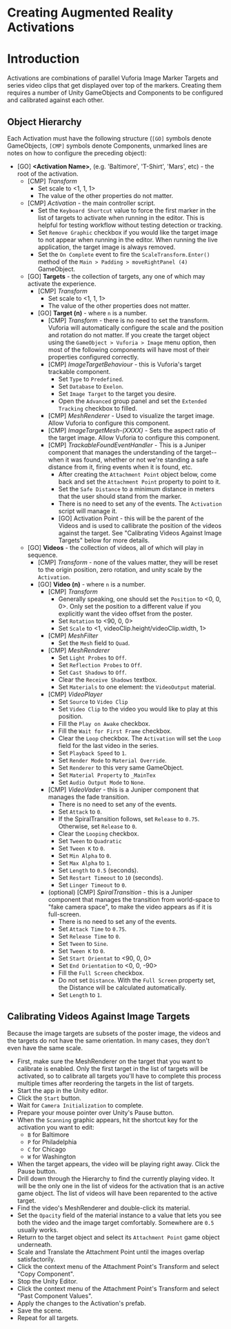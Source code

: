 # Creating Augmented Reality Activations

# Introduction

Activations are combinations of parallel Vuforia Image Marker Targets and series video clips that get displayed over top of the markers. Creating them requires a number of Unity GameObjects and Components to be configured and calibrated against each other.

## Object Hierarchy

Each Activation must have the following structure (`[GO]` symbols denote GameObjects, `[CMP]` symbols denote Components, unmarked lines are notes on how to configure the preceding object):

- [GO] **&lt;Activation Name&gt;**, (e.g. 'Baltimore', 'T-Shirt', 'Mars', etc) - the root of the activation.
  - [CMP] *Transform*
    - Set scale to &lt;1, 1, 1&gt;
    - The value of the other properties do not matter.
  - [CMP] *Activation* - the main controller script.
    - Set the `Keyboard Shortcut` value to force the first marker in the list of targets to activate when running in the editor. This is helpful for testing workflow without testing detection or tracking.
    - Set `Remove Graphic` checkbox if you would like the target image to not appear when running in the editor. When running the live application, the target image is always removed.
    - Set the `On Complete` event to fire the `ScaleTransform.Enter()` method of the `Main > Padding > moveRightPanel (4)` GameObject.
  - [GO] **Targets** - the collection of targets, any one of which may activate the experience.
    - [CMP] *Transform*
      - Set scale to &lt;1, 1, 1&gt;
      - The value of the other properties does not matter.
    - [GO] **Target (n)** - where `n` is a number.
      - [CMP] *Transform* - there is no need to set the transform. Vuforia will automatically configure the scale and the position and rotation do not matter. If you create the target object using the `GameObject > Vuforia > Image` menu option, then most of the following components will have most of their properties configured correctly.
      - [CMP] *ImageTargetBehaviour* - this is Vuforia's target trackable component.
        - Set `Type` to `Predefined`.
        - Set `Database` to `Exelon`.
        - Set `Image Target` to the target you desire.
        - Open the `Advanced` group panel and set the `Extended Tracking` checkbox to filled.
      - [CMP] *MeshRenderer* - Used to visualize the target image. Allow Vuforia to configure this component.
      - [CMP] *ImageTargetMesh-(XXXX)* - Sets the aspect ratio of the target image. Allow Vuforia to configure this component.
      - [CMP] *TrackableFoundEventHandler* - This is a Juniper component that manages the understanding of the target--when it was found, whether or not we're standing a safe distance from it, firing events when it is found, etc.
         - After creating the `Attachment Point` object below, come back and set the `Attachment Point` property to point to it.
         - Set the `Safe Distance` to a minimum distance in meters that the user should stand from the marker.
         - There is no need to set any of the events. The `Activation` script will manage it.
         - [GO] Activation Point - this will be the parent of the Videos and is used to callibrate the position of the videos against the target. See "Calibrating Videos Against Image Targets" below for more details.
  - [GO] **Videos** - the collection of videos, all of which will play in sequence.
    - [CMP] *Transform* - none of the values matter, they will be reset to the origin position, zero rotation, and unity scale by the `Activation`.
    - [GO] **Video (n)** - where `n` is a number.
      - [CMP] *Transform*
         - Generally speaking, one should set the `Position` to &lt;0, 0, 0&gt;. Only set the position to a different value if you explicitly want the video offset from the poster.
         - Set `Rotation` to &lt;90, 0, 0&gt;
         - Set `Scale` to &lt;1, videoClip.height/videoClip.width, 1&gt;
      - [CMP] *MeshFilter*
         - Set the `Mesh` field to `Quad`.
      - [CMP] *MeshRenderer*
         - Set `Light Probes` to `Off`.
         - Set `Reflection Probes` to `Off`.
         - Set `Cast Shadows` to `Off`.
         - Clear the `Receive Shadows` textbox.
         - Set `Materials` to one element: the `VideoOutput` material.
      - [CMP] *VideoPlayer*
         - Set `Source` to `Video Clip`
         - Set `Video Clip` to the video you would like to play at this position.
         - Fill the `Play on Awake` checkbox.
         - Fill the `Wait for First Frame` checkbox.
         - Clear the `Loop` checkbox. The `Activation` will set the `Loop` field for the last video in the series.
         - Set `Playback Speed` to `1`.
         - Set `Render Mode` to `Material Override`.
         - Set `Renderer` to this very same GameObject.
         - Set `Material Property` to `_MainTex`
         - Set `Audio Output Mode` to `None`.
      - [CMP] *VideoVader* - this is a Juniper component that manages the fade transition.
         - There is no need to set any of the events.
         - Set `Attack` to `0`.
         - If the SpiralTransition follows, set `Release` to `0.75`. Otherwise, set `Release` to `0`.
         - Clear the `Looping` checkbox.
         - Set `Tween` to `Quadratic`
         - Set `Tween K` to `0`.
         - Set `Min Alpha` to `0`.
         - Set `Max Alpha` to `1`.
         - Set `Length` to `0.5` (seconds).
         - Set `Restart Timeout` to `10` (seconds).
         - Set `Linger Timeout` to `0`.
      - (optional) [CMP] *SpiralTransition* - this is a Juniper component that manages the transition from world-space to "fake camera space", to make the video appears as if it is full-screen.
         - There is no need to set any of the events.
         - Set `Attack Time` to `0.75`.
         - Set `Release Time` to `0`.
         - Set `Tween` to `Sine`.
         - Set `Tween K` to `0`.
         - Set `Start Orientat` to &lt;90, 0, 0&gt;
         - Set `End Orientation` to &lt;0, 0, -90&gt;
         - Fill the `Full Screen` checkbox.
         - Do not set `Distance`. With the `Full Screen` property set, the Distance will be calculated automatically.
         - Set `Length` to `1`.

## Calibrating Videos Against Image Targets

Because the image targets are subsets of the poster image, the videos and the targets do not have the same orientation. In many cases, they don't even have the same scale.

- First, make sure the MeshRenderer on the target that you want to calibrate is enabled. Only the first target in the list of targets will be activated, so to calibrate all targets you'll have to complete this process multiple times after reordering the targets in the list of targets.
- Start the app in the Unity editor.
- Click the `Start` button.
- Wait for `Camera Initialization` to complete.
- Prepare your mouse pointer over Unity's Pause button.
- When the `Scanning` graphic appears, hit the shortcut key for the activation you want to edit:
  - `B` for Baltimore
  - `P` for Philadelphia
  - `C` for Chicago
  - `W` for Washington
- When the target appears, the video will be playing right away. Click the Pause button.
- Drill down through the Hierarchy to find the currently playing video. It will be the only one in the list of videos for the activation that is an active game object. The list of videos will have been reparented to the active target.
- Find the video's MeshRenderer and double-click its material.
- Set the `Opacity` field of the material instance to a value that lets you see both the video and the image target comfortably. Somewhere are `0.5` usually works.
- Return to the target object and select its `Attachment Point` game object underneath.
- Scale and Translate the Attachment Point until the images overlap satisfactorily.
- Click the context menu of the Attachment Point's Transform and select "Copy Component".
- Stop the Unity Editor.
- Click the context menu of the Attachment Point's Transform and select "Past Component Values".
- Apply the changes to the Activation's prefab.
- Save the scene.
- Repeat for all targets.
